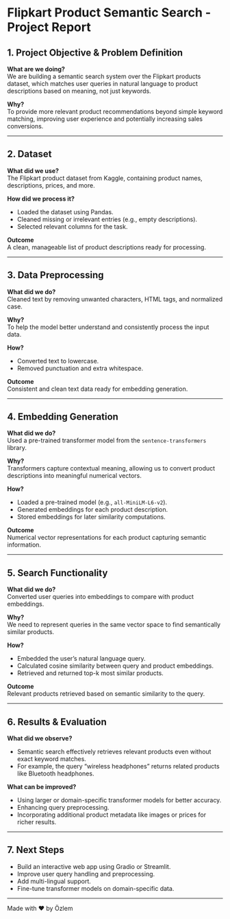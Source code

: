 # Flipkart Product Semantic Search - Project Report

## 1. Project Objective & Problem Definition

**What are we doing?**  
We are building a semantic search system over the Flipkart products dataset, which matches user queries in natural language to product descriptions based on meaning, not just keywords.

**Why?**  
To provide more relevant product recommendations beyond simple keyword matching, improving user experience and potentially increasing sales conversions.

---

## 2. Dataset

**What did we use?**  
The Flipkart product dataset from Kaggle, containing product names, descriptions, prices, and more.

**How did we process it?**  
- Loaded the dataset using Pandas.  
- Cleaned missing or irrelevant entries (e.g., empty descriptions).  
- Selected relevant columns for the task.

**Outcome**  
A clean, manageable list of product descriptions ready for processing.

---

## 3. Data Preprocessing

**What did we do?**  
Cleaned text by removing unwanted characters, HTML tags, and normalized case.

**Why?**  
To help the model better understand and consistently process the input data.

**How?**  
- Converted text to lowercase.  
- Removed punctuation and extra whitespace.

**Outcome**  
Consistent and clean text data ready for embedding generation.

---

## 4. Embedding Generation

**What did we do?**  
Used a pre-trained transformer model from the `sentence-transformers` library.

**Why?**  
Transformers capture contextual meaning, allowing us to convert product descriptions into meaningful numerical vectors.

**How?**  
- Loaded a pre-trained model (e.g., `all-MiniLM-L6-v2`).  
- Generated embeddings for each product description.  
- Stored embeddings for later similarity computations.

**Outcome**  
Numerical vector representations for each product capturing semantic information.

---

## 5. Search Functionality

**What did we do?**  
Converted user queries into embeddings to compare with product embeddings.

**Why?**  
We need to represent queries in the same vector space to find semantically similar products.

**How?**  
- Embedded the user’s natural language query.  
- Calculated cosine similarity between query and product embeddings.  
- Retrieved and returned top-k most similar products.

**Outcome**  
Relevant products retrieved based on semantic similarity to the query.

---

## 6. Results & Evaluation

**What did we observe?**  
- Semantic search effectively retrieves relevant products even without exact keyword matches.  
- For example, the query “wireless headphones” returns related products like Bluetooth headphones.

**What can be improved?**  
- Using larger or domain-specific transformer models for better accuracy.  
- Enhancing query preprocessing.  
- Incorporating additional product metadata like images or prices for richer results.

---

## 7. Next Steps

- Build an interactive web app using Gradio or Streamlit.  
- Improve user query handling and preprocessing.  
- Add multi-lingual support.  
- Fine-tune transformer models on domain-specific data.

---

Made with ❤️ by Özlem
